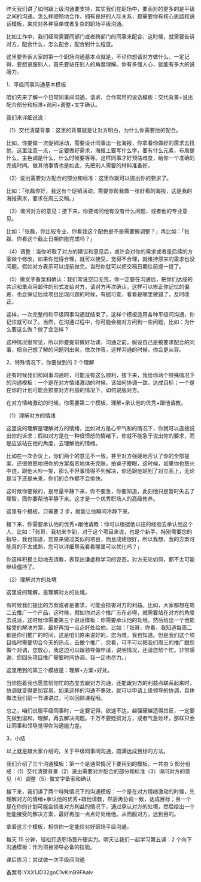 昨天我们讲了如何跟上级沟通要支持，其实我们在职场中，要面对的更多的是平级之间的沟通。怎么样顺畅地合作、拥有良好的人际关系，都需要你有核心思路和说话模板，来应对各种简单或者复杂的职场平级沟通。

比如工作中，我们经常需要同部门或者跨部门的同事来配合，这时候，就需要告诉对方，配合什么，怎么配合，配合到什么程度。

这里要告诉大家的第一个职场沟通基本点就是，不论你想请对方做什么，一定记得，要想说服别人，首先要站在别人的角度理解。你有多懂人心，就能有多大的说服力。

1、平级同事沟通基本模板

咱们先来了解一个日常同事间沟通，请求、合作常用的说话模板：交代背景+说出配合部分和标准+询问+调整+文字确认。

我们来详细说说：

（1）交代清楚背景：这里的背景就是让对方明白，为什么你需要他的配合。

比如，你要做一次促销活动，需要设计同事出一张海报，你拿着你做好的需求去找他，这里注意一点，一定要做好需求，海报上要写什么字，要有什么元素，布局是什么，主色调是什么，什么时候要等等。这样同事才好预估难度，给你一个准确的完成时间。做其他事情也是如此，先把别人需要的材料准备好。

（2）说出需要对方配合的部分和标准：这里你就可以提出你的要求了。

比如：「张磊你好，我这有个促销活动，需要你帮我做一张好看的海报，这是我的海报需求，要求在周三交稿。」

（3）询问对方的意见：接下来，你要询问他有没有什么问题，或者他的专业意见。

比如：「张磊，你比较专业，你看我这个配色是不是需要做调整？」再比如：「张磊，你看这个截止日期你能完成吗？」

（4）调整：当你听取了对方的建议和意见后，或许会对你的需求或者是后续的方案做个修改，如果你觉得合理，就可以接受，觉得不合理，就维持原来的需求也没问题。假如对方表示可以提前做完，当然你就可以把交稿日期往前提一提了。

（5）做文字备案和确认：我们常说空口无凭，你一定要在沟通后，把你们达成的共识和重点用邮件的形式发给对方，请对方再次确认，这样可以修正你记忆的偏差，也会保证后续项目出现问题的时候，有据可查，看看是哪里做错了，及时改正。

这样，一次完整的和平级同事沟通就结束了，这样个模板适用各种平级间沟通，你记住就可以了。当然，在沟通过程中，你可能会被对方问到一些问题，比如：为什么要这么做？做了会怎样？

这种情况很常见，所以你要提前做好功课，沟通之前，假设自己是被要求配合的同事，把自己想了解的问题列出来，依次作答，这样沟通的时候，你会更从容。

2、特殊情况下，你要做到的 2 个理解

还有时候我们和同事沟通时，可能没有这么顺利，接下来，我给你两个特殊情况下的沟通模板：一个是在对方情绪激动的时候，该如何协调一致，达成目标；一个是在你的计划可能会损害对方利益的情况下，如何说服对方。

在对方情绪激动的时候，你需要第二个模板，理解+承认他的优秀+跟他请教。

（1）理解对方的情绪

这里说的理解是理解对方的情绪，比如对方是心平气和的情况下，你就可以直接说出你的诉求；假如对方是在一种很愤怒的情绪下，你就不能急于说出你的要求，而是应该站在他的角度，去理解他的情绪。

比如在一次会议上，你们两个的意见不一致，甚至对方强硬地否认了你的全部提案，还很愤怒地把你的方案指责地体无完肤，拍桌子瞪眼，这时候，如果你也怒火中烧，跟他大吵一架，那么不但事情得不到解决，你还跟他站到了对立面上，无论是当下还是未来，你们的合作都不会愉快。

这时候你要做的，是尽量平静下来，你不要急，你要知道，此刻他只是暂时失去了理智，而你要帮他平静下来。这才是一个优秀职场人的高级修养。

这里有个模板，只需要 2 步，就能让他瞬间冷静下来。

接下来，你需要承认他的优秀+跟他请教：你可以根据他以往的经验去承认他这个人，比如：「张哥，我初来乍到，对于这个项目来说，也是个新手，特别需要您的指导，我也知道，您原来做过类似的项目，而且成绩很好，所以我想，我的方案可能真的不太成熟，您可以详细帮我看看哪里可以优化吗？」

你这样积极主动地去请教，表现出谦虚和学习的姿态，对方无论如何，都不太可能继续僵持了。

（2）理解对方的处境

这里说的理解，是理解对方的处境。

有时候我们提出的方案或者是要求，可能会损害对方的利益。比如，大家都想在周二去推广一个产品，这时候，假如你对这个推广志在必得，就需要站在对方的角度去说话，这时候你需要第三个说话模板：你需要承认他的处境，然后给出一个他能接受的解决方案，最好再加一点点好处给他。比如：「张哥，你看，我知道每周二都是你们推广的时间，这是咱们原来说好的，您为难，我也知道。但是我们这个项目临时需要切合今天的热点，去做个推广，您看，可不可以把我们周三的推广跟您做个对调，您放心，我这边可以跟领导做申请，说明情况，还请您帮个忙。非常感谢，您回头项目推广需要时间协调，我一定也尽力。」

这里用到的第三个模板是：理解+方案+好处。

当你抱着我也愿意帮你忙的态度去跟对方沟通，还能跟对方的利益点联系起来时，协调就变得更加容易，如果这样的沟通不奏效，就可以申请上级领导的协调，具体做法我们前一节课讲过，可以回顾课程哦。

总之，咱们说服平级同事时，一定要记得，欲速不达，越强硬越适得其反，一定要先做到温和，理解，再去解决问题。千万不要贬损对方，或者气急败坏，那样只会让同事和领导觉得你沟通能力差。

3、小结

以上就是跟大家介绍的，关于平级同事间沟通，圆满达成目标的方法。

我们介绍了三个沟通模板：第一个是通常情况下要用到的模板，一共由 5 部分组成：（1）交代清楚背景（2）说出需要对方配合的部分和标准（3）询问对方的意见（4）调整（5）做文字备案和确认

接下来，我们讲了两个特殊情况下的沟通模板：一个是在对方情绪激动的时候，先理解对方的情绪+承认他的优秀+跟他请教，然后再协调一致，达成目标；另一个是在你的计划可能会损害对方利益的情况下，通过承认对方的处境，然后给出一个他能接受的解决方案，最好再加一点点好处给他。从而服对方，达到目的。

拿着这三个模板，相信你一定能应对好职场平级沟通。

每天 15 分钟，轻松打造职场晋升硬实力。明天让我们一起学习第五课：2 个向下沟通模板：作为项目领导必备的技能。

课后练习：尝试做一次平级间沟通

备案号:YXX1JD32goC1vKmB9FAalv